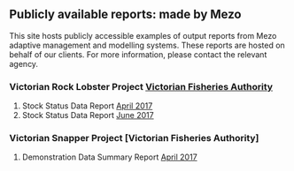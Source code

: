 ## Publicly available reports: made by Mezo

This site hosts publicly accessible examples of output reports from Mezo adaptive management and modelling systems. These reports are hosted on behalf of our clients. For more information, please contact the relevant agency.


### Victorian Rock Lobster Project [Victorian Fisheries Authority](https://vfa.vic.gov.au/)

1. Stock Status Data Report [April 2017](http://public.mezo.com.au/vrl/201704)
2. Stock Status Data Report [June 2017](http://public.mezo.com.au/vrl/201706)


### Victorian Snapper Project [Victorian Fisheries Authority]

1. Demonstration Data Summary Report [April 2017](http://public.mezo.com.au/wvs/201704)
